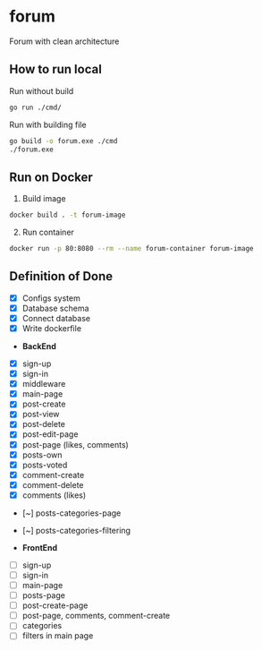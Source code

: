 # forum
Forum with clean architecture

## How to run local
Run without build
```bash
go run ./cmd/
```

Run with building file
```bash
go build -o forum.exe ./cmd
./forum.exe
```

## Run on Docker
1. Build image
```bash
docker build . -t forum-image
```
2. Run container
```bash
docker run -p 80:8080 --rm --name forum-container forum-image
```

## Definition of Done
- [x] Configs system
- [x] Database schema
- [x] Connect database
- [x] Write dockerfile

- **BackEnd**
- [x] sign-up
- [x] sign-in
- [x] middleware
- [x] main-page
- [x] post-create
- [x] post-view
- [x] post-delete
- [x] post-edit-page
- [x] post-page (likes, comments)
- [x] posts-own
- [x] posts-voted
- [x] comment-create 
- [x] comment-delete
- [x] comments (likes)
- [~] posts-categories-page
- [~] posts-categories-filtering

- **FrontEnd** 
- [ ] sign-up
- [ ] sign-in
- [ ] main-page
- [ ] posts-page
- [ ] post-create-page
- [ ] post-page, comments, comment-create
- [ ] categories
- [ ] filters in main page